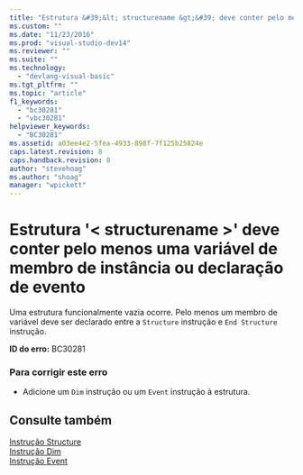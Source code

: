 ```yaml
---
title: "Estrutura &#39;&lt; structurename &gt;&#39; deve conter pelo menos uma vari&#225;vel de membro de inst&#226;ncia ou declara&#231;&#227;o de evento | Microsoft Docs"
ms.custom: ""
ms.date: "11/23/2016"
ms.prod: "visual-studio-dev14"
ms.reviewer: ""
ms.suite: ""
ms.technology: 
  - "devlang-visual-basic"
ms.tgt_pltfrm: ""
ms.topic: "article"
f1_keywords: 
  - "bc30281"
  - "vbc30281"
helpviewer_keywords: 
  - "BC30281"
ms.assetid: a03ee4e2-5fea-4933-898f-7f125b25824e
caps.latest.revision: 8
caps.handback.revision: 8
author: "stevehoag"
ms.author: "shoag"
manager: "wpickett"
---
```

# Estrutura &#39;&lt; structurename &gt;&#39; deve conter pelo menos uma vari&#225;vel de membro de inst&#226;ncia ou declara&#231;&#227;o de evento
Uma estrutura funcionalmente vazia ocorre. Pelo menos um membro de variável deve ser declarado entre a `Structure` instrução e `End Structure` instrução.  
  
 **ID do erro:** BC30281  
  
### Para corrigir este erro  
  
-   Adicione um `Dim` instrução ou um `Event` instrução à estrutura.  
  
## Consulte também  
 [Instrução Structure](../../visual-basic/language-reference/statements/structure-statement.md)   
 [Instrução Dim](../../visual-basic/language-reference/statements/dim-statement.md)   
 [Instrução Event](../../visual-basic/language-reference/statements/event-statement.md)